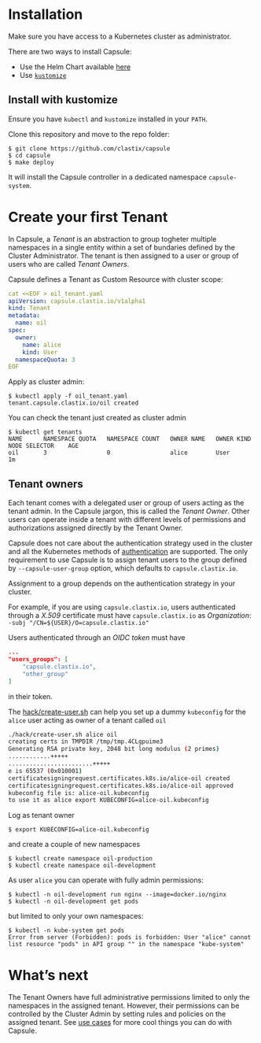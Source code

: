 # Installation
Make sure you have access to a Kubernetes cluster as administrator.

There are two ways to install Capsule:

* Use the Helm Chart available [here](https://github.com/clastix/capsule-helm-chart)
* Use [`kustomize`](https://github.com/kubernetes-sigs/kustomize)

## Install with kustomize
Ensure you have `kubectl` and `kustomize` installed in your `PATH`. 

Clone this repository and move to the repo folder:

```
$ git clone https://github.com/clastix/capsule
$ cd capsule
$ make deploy
```

It will install the Capsule controller in a dedicated namespace `capsule-system`.

# Create your first Tenant
In Capsule, a _Tenant_ is an abstraction to group togheter multiple namespaces in a single entity within a set of bundaries defined by the Cluster Administrator. The tenant is then assigned to a user or group of users who are called _Tenant Owners_.

Capsule defines a Tenant as Custom Resource with cluster scope:

```yaml
cat <<EOF > oil_tenant.yaml
apiVersion: capsule.clastix.io/v1alpha1
kind: Tenant
metadata:
  name: oil
spec:
  owner:
    name: alice
    kind: User
  namespaceQuota: 3
EOF
```

Apply as cluster admin:

```
$ kubectl apply -f oil_tenant.yaml
tenant.capsule.clastix.io/oil created
```

You can check the tenant just created as cluster admin

```
$ kubectl get tenants
NAME      NAMESPACE QUOTA   NAMESPACE COUNT   OWNER NAME   OWNER KIND   NODE SELECTOR    AGE
oil       3                 0                 alice        User                          1m
```

## Tenant owners
Each tenant comes with a delegated user or group of users acting as the tenant admin. In the Capsule jargon, this is called the _Tenant Owner_. Other users can operate inside a tenant with different levels of permissions and authorizations assigned directly by the Tenant Owner.

Capsule does not care about the authentication strategy used in the cluster and all the Kubernetes methods of [authentication](https://kubernetes.io/docs/reference/access-authn-authz/authentication/) are supported. The only requirement to use Capsule is to assign tenant users to the group defined by `--capsule-user-group` option, which defaults to `capsule.clastix.io`.

Assignment to a group depends on the authentication strategy in your cluster.

For example, if you are using `capsule.clastix.io`, users authenticated through a _X.509_ certificate must have `capsule.clastix.io` as _Organization_: `-subj "/CN=${USER}/O=capsule.clastix.io"`

Users authenticated through an _OIDC token_ must have

```json
...
"users_groups": [
    "capsule.clastix.io",
    "other_group"
]
```

in their token.

The [hack/create-user.sh](hack/create-user.sh) can help you set up a dummy `kubeconfig` for the `alice` user acting as owner of a tenant called `oil`

```bash
./hack/create-user.sh alice oil
creating certs in TMPDIR /tmp/tmp.4CLgpuime3 
Generating RSA private key, 2048 bit long modulus (2 primes)
............+++++
........................+++++
e is 65537 (0x010001)
certificatesigningrequest.certificates.k8s.io/alice-oil created
certificatesigningrequest.certificates.k8s.io/alice-oil approved
kubeconfig file is: alice-oil.kubeconfig
to use it as alice export KUBECONFIG=alice-oil.kubeconfig
```

Log as tenant owner

```
$ export KUBECONFIG=alice-oil.kubeconfig
```

and create a couple of new namespaces

```
$ kubectl create namespace oil-production
$ kubectl create namespace oil-development
```

As user `alice` you can operate with fully admin permissions:

```
$ kubectl -n oil-development run nginx --image=docker.io/nginx 
$ kubectl -n oil-development get pods
```

but limited to only your own namespaces:

```
$ kubectl -n kube-system get pods
Error from server (Forbidden): pods is forbidden: User "alice" cannot list resource "pods" in API group "" in the namespace "kube-system"
```

# What’s next
The Tenant Owners have full administrative permissions limited to only the namespaces in the assigned tenant. However, their permissions can be controlled by the Cluster Admin by setting rules and policies on the assigned tenant. See [use cases]() for more cool things you can do with Capsule.